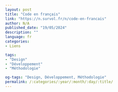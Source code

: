 ```yaml
---
layout: post
title: "Code en français"
link: "https://n.survol.fr/n/code-en-francais"
author: N/A
published_date: "19/05/2024"
description: ""
language: fr
categories:
- Liens

tags:
- "Design"
- "Développement"
- "Méthodologie"

og-tags: "Design, Développement, Méthodologie"
permalink: /:categories/:year/:month/:day/:title/
---
```

